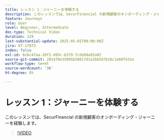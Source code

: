 ```yaml
---
title: レッスン 1：ジャーニーを体験する
description: このレッスンでは、SecurFinancial の新規顧客のオンボーディング・ジャーニーを経験します。
feature: Journeys
role: User
level: Beginner, Intermediate
doc-type: Technical Video
duration: 129
last-substantial-update: 2025-05-01T00:00:00Z
jira: KT-17873
index: false
exl-id: 6cbc47aa-20f2-493c-b379-7cda9da92a02
source-git-commit: 201470e35095b38617d1a1bb5d7b16c1e60f431e
workflow-type: tm+mt
source-wordcount: '36'
ht-degree: 0%

---
```


# レッスン 1：ジャーニーを体験する

このレッスンでは、SecurFinancial の新規顧客のオンボーディング・ジャーニーを経験します。

>[!VIDEO](https://video.tv.adobe.com/v/3457827/?learn=on&enablevpops)
